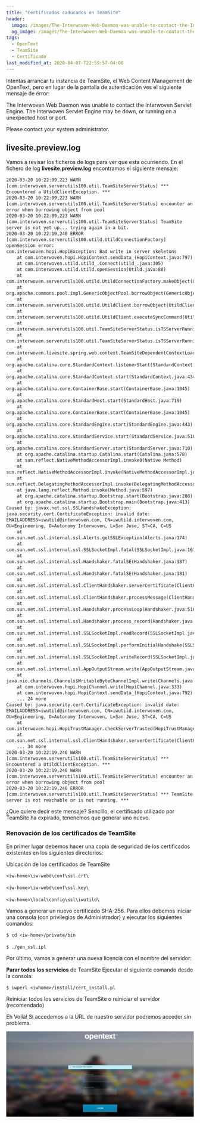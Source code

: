 ```yaml
---
title: "Certificados caducados en TeamSite"
header:
  image: /images/The-Interwoven-Web-Daemon-was-unable-to-contact-the-Interwoven-Servlet-Engine-570x98.png
  og_image: /images/The-Interwoven-Web-Daemon-was-unable-to-contact-the-Interwoven-Servlet-Engine-570x98.png
tags:
  - OpenText
  - TeamSite
  - Certificado
last_modified_at: 2020-04-07-T22:59:57-04:00  
---
```


Intentas arrancar tu instancia de TeamSite, el Web Content Management de OpenText, pero en lugar de la pantalla de autenticación ves el siguiente mensaje de error:

The Interwoven Web Daemon was unable to contact the Interwoven Servlet Engine. The Interwoven Servlet Engine may be down, or running on a unexpected host or port.

Please contact your system administrator.

## livesite.preview.log
Vamos a revisar los ficheros de logs para ver que esta ocurriendo. En el fichero de log **livesite.preview.log** encontramos el siguiente mensaje:


```
2020-03-20 10:22:09,223 WARN  [com.interwoven.serverutils100.util.TeamSiteServerStatus] *** Encountered a UtildClientException. ***
2020-03-20 10:22:09,223 WARN  [com.interwoven.serverutils100.util.TeamSiteServerStatus] encounter an error when borrowing object from pool
2020-03-20 10:22:09,223 WARN  [com.interwoven.serverutils100.util.TeamSiteServerStatus] TeamSite server is not yet up... trying again in a bit.
2020-03-20 10:22:19,240 ERROR [com.interwoven.serverutils100.utild.UtildConnectionFactory] openSession error:
com.interwoven.hopi.HopiException: Bad write in server skeletons
	at com.interwoven.hopi.HopiContext.sendData_(HopiContext.java:797)
	at com.interwoven.utild.utild_.Connect(utild_.java:305)
	at com.interwoven.utild.Utild.openSession(Utild.java:88)
	at com.interwoven.serverutils100.utild.UtildConnectionFactory.makeObject(UtildConnectionFactory.java:77)
	at org.apache.commons.pool.impl.GenericObjectPool.borrowObject(GenericObjectPool.java:974)
	at com.interwoven.serverutils100.utild.UtildClient.borrowObject(UtildClient.java:85)
	at com.interwoven.serverutils100.utild.UtildClient.executeSyncCommand(UtildClient.java:141)
	at com.interwoven.serverutils100.util.TeamSiteServerStatus.isTSServerRunning(TeamSiteServerStatus.java:79)
	at com.interwoven.serverutils100.util.TeamSiteServerStatus.isTSServerRunning(TeamSiteServerStatus.java:43)
	at com.interwoven.livesite.spring.web.context.TeamSiteDependentContextLoaderListener.contextInitialized(TeamSiteDependentContextLoaderListener.java:37)
	at org.apache.catalina.core.StandardContext.listenerStart(StandardContext.java:3843)
	at org.apache.catalina.core.StandardContext.start(StandardContext.java:4342)
	at org.apache.catalina.core.ContainerBase.start(ContainerBase.java:1045)
	at org.apache.catalina.core.StandardHost.start(StandardHost.java:719)
	at org.apache.catalina.core.ContainerBase.start(ContainerBase.java:1045)
	at org.apache.catalina.core.StandardEngine.start(StandardEngine.java:443)
	at org.apache.catalina.core.StandardService.start(StandardService.java:516)
	at org.apache.catalina.core.StandardServer.start(StandardServer.java:710)
	at org.apache.catalina.startup.Catalina.start(Catalina.java:578)
	at sun.reflect.NativeMethodAccessorImpl.invoke0(Native Method)
	at sun.reflect.NativeMethodAccessorImpl.invoke(NativeMethodAccessorImpl.java:39)
	at sun.reflect.DelegatingMethodAccessorImpl.invoke(DelegatingMethodAccessorImpl.java:25)
	at java.lang.reflect.Method.invoke(Method.java:597)
	at org.apache.catalina.startup.Bootstrap.start(Bootstrap.java:288)
	at org.apache.catalina.startup.Bootstrap.main(Bootstrap.java:413)
Caused by: javax.net.ssl.SSLHandshakeException: java.security.cert.CertificateException: invalid date: EMAILADDRESS=iwutild@interwoven.com, CN=iwutild.interwoven.com, OU=Engineering, O=Autonomy Interwoven, L=San Jose, ST=CA, C=US
	at com.sun.net.ssl.internal.ssl.Alerts.getSSLException(Alerts.java:174)
	at com.sun.net.ssl.internal.ssl.SSLSocketImpl.fatal(SSLSocketImpl.java:1611)
	at com.sun.net.ssl.internal.ssl.Handshaker.fatalSE(Handshaker.java:187)
	at com.sun.net.ssl.internal.ssl.Handshaker.fatalSE(Handshaker.java:181)
	at com.sun.net.ssl.internal.ssl.ClientHandshaker.serverCertificate(ClientHandshaker.java:1035)
	at com.sun.net.ssl.internal.ssl.ClientHandshaker.processMessage(ClientHandshaker.java:124)
	at com.sun.net.ssl.internal.ssl.Handshaker.processLoop(Handshaker.java:516)
	at com.sun.net.ssl.internal.ssl.Handshaker.process_record(Handshaker.java:454)
	at com.sun.net.ssl.internal.ssl.SSLSocketImpl.readRecord(SSLSocketImpl.java:884)
	at com.sun.net.ssl.internal.ssl.SSLSocketImpl.performInitialHandshake(SSLSocketImpl.java:1112)
	at com.sun.net.ssl.internal.ssl.SSLSocketImpl.writeRecord(SSLSocketImpl.java:623)
	at com.sun.net.ssl.internal.ssl.AppOutputStream.write(AppOutputStream.java:59)
	at java.nio.channels.Channels$WritableByteChannelImpl.write(Channels.java:275)
	at com.interwoven.hopi.HopiChannel.write(HopiChannel.java:333)
	at com.interwoven.hopi.HopiContext.sendData_(HopiContext.java:792)
	... 24 more
Caused by: java.security.cert.CertificateException: invalid date: EMAILADDRESS=iwutild@interwoven.com, CN=iwutild.interwoven.com, OU=Engineering, O=Autonomy Interwoven, L=San Jose, ST=CA, C=US
	at com.interwoven.hopi.HopiTrustManager.checkServerTrusted(HopiTrustManager.java:273)
	at com.sun.net.ssl.internal.ssl.ClientHandshaker.serverCertificate(ClientHandshaker.java:1027)
	... 34 more
2020-03-20 10:22:19,240 WARN  [com.interwoven.serverutils100.util.TeamSiteServerStatus] *** Encountered a UtildClientException. ***
2020-03-20 10:22:19,240 WARN  [com.interwoven.serverutils100.util.TeamSiteServerStatus] encounter an error when borrowing object from pool
2020-03-20 10:22:19,240 ERROR [com.interwoven.serverutils100.util.TeamSiteServerStatus] *** TeamSite server is not reachable or is not running. ***
``` 

¿Que quiere decir este mensaje? Sencillo, el certificado utilizado por TeamSite ha expirado, tenenemos que generar uno nuevo.

 

### Renovación de los certificados de TeamSite
En primer lugar debemos hacer una copia de seguridad de los certificados existentes en los siguientes directorios:

Ubicación de los certificados de TeamSite

```
<iw-home>\iw-webd\conf\ssl.crt\

<iw-home>\iw-webd\conf\ssl.key\

<iw-home>\local\config\ssl\iwutild\
```

Vamos a generar un nuevo certificado SHA-256. Para ellos debemos  iniciar una consola (con privilegios de Administrador) y ejecutar los siguientes comandos:

```
$ cd <iw-home>/private/bin

$ ./gen_ssl.ipl
```

Por último, vamos a generar una nueva licencia con el nombre del servidor:

**Parar todos los servicios** de TeamSite
Ejecutar el siguiente comando desde la consola:

```
$ iwperl <iwhome>/install/cert_install.pl
```

Reiniciar todos los servicios de TeamSite o reiniciar el servidor (recomendado)
 

Eh Voilà! Si accedemos a la URL de nuestro servidor podremos acceder sin problema.

![TeamSite login page](/images/teamsite-login-page-744x339.jpg "TeamSite login page")

 